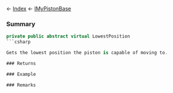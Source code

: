 ← [Index](Api-Index) ← [IMyPistonBase](Sandbox.ModAPI.Ingame.IMyPistonBase)

### Summary

```csharp
private public abstract virtual LowestPosition
```csharp

Gets the lowest position the piston is capable of moving to.

### Returns

### Example

### Remarks

